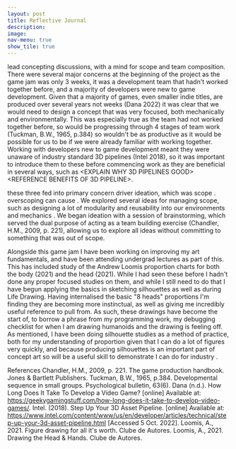 ```yaml
---
layout: post
title: Reflective Journal
description:
image:
nav-menu: true
show_tile: true
---
```


lead concepting discussions, with a mind for scope and team composition. There were several major concerns at the beginning of the project as the game jam was only 3 weeks, it was a development team that hadn't worked together before, and a majority of developers were new to game development. 
Given that a majority of games, even smaller indie titles, are produced over several years not weeks (Dana 2022) it was clear that we would need to design a concept that was very focused, both mechanically and environmentally. This was especially true as the team had not worked together before, so would be progressing through 4 stages of team work (Tuckman, B.W., 1965, p.384) so wouldn't be as productive as it would be possible for us to be if we were already familiar with working together. Working with developers new to game development meant they were unaware of industry standard 3D pipelines (Intel 2018), so it was important to introduce them to these before commencing work as they are beneficial in several ways, such as <EXPLAIN WHY 3D PIPELINES GOOD><REFERENCE BENEFITS OF 3D PIPELINE>.

these three fed into primary concern driver ideation, which was scope <REFERENCE WHAT IS SCOPE>. overscoping can cause <REFERENCES DOWNSIDES OF OVERSCOPING>. We explored several ideas for managing scope, such as designing a lot of modularity and reusability into our environments and mechanics <REFERENCE MODULARITY>. We began ideation with a session of brainstorming, which served the dual purpose of acting as a team building exercise (Chandler, H.M., 2009, p. 221), allowing us to explore all ideas without committing to something that was out of scope.

Alongside this game jam I have been working on improving my art fundamentals, and have been attending undergrad lectures as part of this. This has included study of the Andrew Loomis proportion charts for both the body (2021) and the head (2021). While I had seen these before I hadn't done any proper focused studies on them, and while I still need to do that I have begun applying the basics in sketching silhouettes as well as during Life Drawing. Having internalised the basic "8 heads" proportions I'm finding they are becoming more instinctual, as well as giving me incredibly useful reference to pull from. As such, these drawings have become the start of, to borrow a phrase from my programming work, my debugging checklist for when I am drawing humanoids and the drawing is feeling off. As mentioned, I have been doing silhouette studies as a method of practice, both for my understanding of proportion given that I can do a lot of figures very quickly, and because producing silhouettes is an important part of concept art so will be a useful skill to demonstrate I can do for industry <REFERENCE SILHOUETTES IN INDUSTRY>.

References
Chandler, H.M., 2009, p. 221. The game production handbook. Jones & Bartlett Publishers.
Tuckman, B.W., 1965, p.384. Developmental sequence in small groups. Psychological bulletin, 63(6).
Dana (n.d.). How Long Does It Take To Develop a Video Game? [online] Available at: https://geekygamingstuff.com/how-long-does-it-take-to-develop-video-games/.
Intel. (2018). Step Up Your 3D Asset Pipeline. [online] Available at: https://www.intel.com/content/www/us/en/developer/articles/technical/step-up-your-3d-asset-pipeline.html [Accessed 5 Oct. 2022].
Loomis, A., 2021. Figure drawing for all it's worth. Clube de Autores.
Loomis, A., 2021. Drawing the Head & Hands. Clube de Autores.